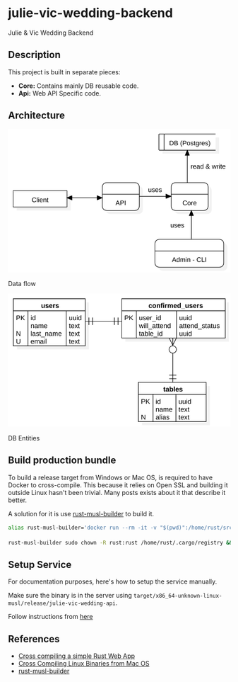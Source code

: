 # julie-vic-wedding-backend

Julie & Vic Wedding Backend

## Description

This project is built in separate pieces:

-   **Core:** Contains mainly DB reusable code.
-   **Api:** Web API Specific code.

## Architecture

![Data flow](./architecture.svg)

Data flow

![DB Entities](./db_entities.svg)

DB Entities

## Build production bundle

To build a release target from Windows or Mac OS, is required to have Docker to cross-compile. This because it relies on Open SSL and building it outside Linux hasn't been trivial. Many posts exists about it that describe it better.

A solution for it is use [rust-musl-builder](https://github.com/emk/rust-musl-builder) to build it.

```sh
alias rust-musl-builder='docker run --rm -it -v "$(pwd)":/home/rust/src -v cargo-registry:/home/rust/.cargo/registry ekidd/rust-musl-builder'

rust-musl-builder sudo chown -R rust:rust /home/rust/.cargo/registry && cargo build --release
```

## Setup Service

For documentation purposes, here's how to setup the service manually.

Make sure the binary is in the server using `target/x86_64-unknown-linux-musl/release/julie-vic-wedding-api`.

Follow instructions from [here](https://medium.com/@benmorel/creating-a-linux-service-with-systemd-611b5c8b91d6)

## References

-   [Cross compiling a simple Rust Web App](https://www.andrew-thorburn.com/cross-compiling-a-simple-rust-web-app/)
-   [Cross Compiling Linux Binaries from Mac OS](http://timryan.org/2018/07/27/cross-compiling-linux-binaries-from-macos.html)
-   [rust-musl-builder](https://github.com/emk/rust-musl-builder)
